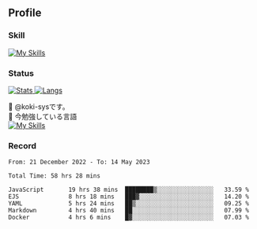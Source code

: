 ## Profile
### Skill
[![My Skills](https://skillicons.dev/icons?i=html,css,javascript,php,java,nodejs,react,bootstrap,docker,laravel,git,github,githubactions,materialui&theme=dark)](https://skillicons.dev)<br>
### Status
[![Stats](https://github-readme-stats.vercel.app/api?username=koki-sys&count_private=true&show_icons=true)
![Langs](https://github-readme-stats.vercel.app/api/top-langs/?username=koki-sys&layout=compact)](https://github.com/koki-sys)

👋 @koki-sysです。<br/>
🌱 今勉強している言語<br/>
[![My Skills](https://skillicons.dev/icons?i=typescript,react,golang&theme=dark)](https://skillicons.dev)


<!---
koki-sys/koki-sys is a ✨ special ✨ repository because its `README.md` (this file) appears on your GitHub profile.
You can click the Preview link to take a look at your changes.
--->

### Record
<!--START_SECTION:waka-->

```text
From: 21 December 2022 - To: 14 May 2023

Total Time: 58 hrs 28 mins

JavaScript       19 hrs 38 mins  ████████▒░░░░░░░░░░░░░░░░   33.59 %
EJS              8 hrs 18 mins   ███▓░░░░░░░░░░░░░░░░░░░░░   14.20 %
YAML             5 hrs 24 mins   ██▒░░░░░░░░░░░░░░░░░░░░░░   09.25 %
Markdown         4 hrs 40 mins   ██░░░░░░░░░░░░░░░░░░░░░░░   07.99 %
Docker           4 hrs 6 mins    █▓░░░░░░░░░░░░░░░░░░░░░░░   07.03 %
```

<!--END_SECTION:waka-->
